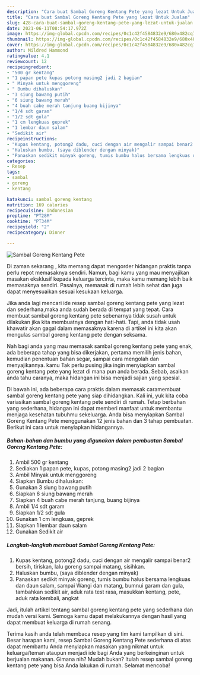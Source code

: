 ```yaml
---
description: "Cara buat Sambal Goreng Kentang Pete yang lezat Untuk Jualan"
title: "Cara buat Sambal Goreng Kentang Pete yang lezat Untuk Jualan"
slug: 428-cara-buat-sambal-goreng-kentang-pete-yang-lezat-untuk-jualan
date: 2021-06-11T08:54:17.972Z
image: https://img-global.cpcdn.com/recipes/0c1c42f4584832e9/680x482cq70/sambal-goreng-kentang-pete-foto-resep-utama.jpg
thumbnail: https://img-global.cpcdn.com/recipes/0c1c42f4584832e9/680x482cq70/sambal-goreng-kentang-pete-foto-resep-utama.jpg
cover: https://img-global.cpcdn.com/recipes/0c1c42f4584832e9/680x482cq70/sambal-goreng-kentang-pete-foto-resep-utama.jpg
author: Mildred Hammond
ratingvalue: 4.1
reviewcount: 12
recipeingredient:
- "500 gr kentang"
- "1 papan pete kupas potong masing2 jadi 2 bagian"
- " Minyak untuk menggoreng"
- " Bumbu dihaluskan"
- "3 siung bawang putih"
- "6 siung bawang merah"
- "4 buah cabe merah tanjung buang bijinya"
- "1/4 sdt garam"
- "1/2 sdt gula"
- "1 cm lengkuas geprek"
- "1 lembar daun salam"
- "Sedikit air"
recipeinstructions:
- "Kupas kentang, potong2 dadu, cuci dengan air mengalir sampai benar2 bersih, tiriskan, lalu goreng sampai matang, sisihkan."
- "Haluskan bumbu, (saya diblender dengan minyak)"
- "Panaskan sedikit minyak goreng, tumis bumbu halus bersama lengkuas dan daun salam, sampai Wangi dan matang, bumnui garam dan gula, tambahkan sedikit air, aduk rata test rasa, masukkan kentang, pete, aduk rata kembali, angkat"
categories:
- Resep
tags:
- sambal
- goreng
- kentang

katakunci: sambal goreng kentang 
nutrition: 169 calories
recipecuisine: Indonesian
preptime: "PT28M"
cooktime: "PT34M"
recipeyield: "2"
recipecategory: Dinner

---
```



![Sambal Goreng Kentang Pete](https://img-global.cpcdn.com/recipes/0c1c42f4584832e9/680x482cq70/sambal-goreng-kentang-pete-foto-resep-utama.jpg)

Di zaman  sekarang , kita memang dapat mengorder hidangan praktis tanpa perlu repot memasaknya sendiri. Namun, bagi kamu yang mau menyajikan masakan eksklusif kepada keluarga tercinta, maka kamu memang lebih baik memasaknya sendiri. Pasalnya, memasak di rumah lebih sehat dan juga dapat menyesuaikan sesuai kesukaan keluarga.

Jika anda lagi mencari ide resep sambal goreng kentang pete yang lezat dan sederhana,maka anda sudah berada di tempat yang tepat. Cara membuat sambal goreng kentang pete  sebenarnya tidak susah untuk dilakukan jika kita membuatnya dengan hati-hati. Tapi, anda tidak usah khawatir akan gagal dalam memasaknya 
karena di artikel ini kita akan mengulas sambal goreng kentang pete dengan seksama.  



Nah bagi anda yang mau memasak sambal goreng kentang pete yang enak, ada beberapa tahap yang bisa dikerjakan, pertama memilih jenis bahan, kemudian penentuan bahan segar, sampai cara mengolah dan menyajikannya. kamu Tak perlu pusing jika ingin menyiapkan sambal goreng kentang pete yang lezat di mana pun anda berada. Sebab, asalkan anda  tahu caranya, maka hidangan ini bisa menjadi sajian yang spesial.

Di bawah ini, ada beberapa cara praktis  dalam memasak caramembuat sambal goreng kentang pete yang siap dihidangkan. Kali ini, yuk kita coba variasikan sambal goreng kentang pete sendiri di rumah. Tetap berbahan yang sederhana, hidangan ini dapat memberi manfaat untuk membantu menjaga kesehatan tubuhmu sekeluarga. Anda bisa menyiapkan Sambal Goreng Kentang Pete menggunakan 12 jenis bahan dan 3 tahap pembuatan. Berikut ini cara untuk menyiapkan hidangannya.

<!--inarticleads1-->

##### Bahan-bahan dan bumbu yang digunakan dalam pembuatan Sambal Goreng Kentang Pete:

1. Ambil 500 gr kentang
1. Sediakan 1 papan pete, kupas, potong masing2 jadi 2 bagian
1. Ambil  Minyak untuk menggoreng
1. Siapkan  Bumbu dihaluskan:
1. Gunakan 3 siung bawang putih
1. Siapkan 6 siung bawang merah
1. Siapkan 4 buah cabe merah tanjung, buang bijinya
1. Ambil 1/4 sdt garam
1. Siapkan 1/2 sdt gula
1. Gunakan 1 cm lengkuas, geprek
1. Siapkan 1 lembar daun salam
1. Gunakan Sedikit air




<!--inarticleads2-->

##### Langkah-langkah membuat Sambal Goreng Kentang Pete:

1. Kupas kentang, potong2 dadu, cuci dengan air mengalir sampai benar2 bersih, tiriskan, lalu goreng sampai matang, sisihkan.
1. Haluskan bumbu, (saya diblender dengan minyak)
1. Panaskan sedikit minyak goreng, tumis bumbu halus bersama lengkuas dan daun salam, sampai Wangi dan matang, bumnui garam dan gula, tambahkan sedikit air, aduk rata test rasa, masukkan kentang, pete, aduk rata kembali, angkat




Jadi, itulah artikel tentang  sambal goreng kentang pete  yang sederhana dan mudah versi kami. Semoga kamu dapat melakukannya dengan hasil yang dapat membuat keluarga di rumah senang. 

Terima kasih anda telah membaca resep yang tim kami tampilkan di sini. Besar harapan kami, resep  Sambal Goreng Kentang Pete sederhana di atas dapat membantu Anda menyiapkan masakan yang nikmat untuk keluarga/teman ataupun menjadi ide bagi Anda yang berkeinginan untuk berjualan makanan. Gimana nih? Mudah bukan? Itulah resep sambal goreng kentang pete yang bisa Anda lakukan di rumah. Selamat mencoba!

